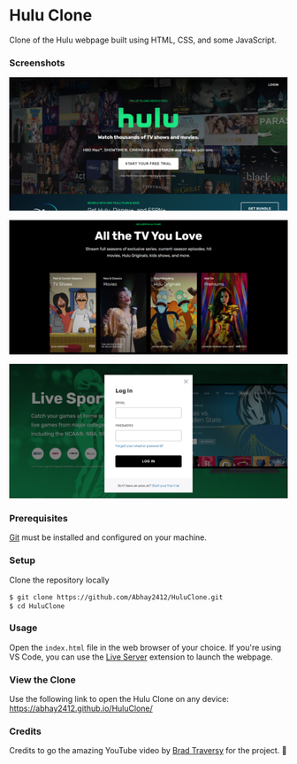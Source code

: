# Hulu Clone

Clone of the Hulu webpage built using HTML, CSS, and some JavaScript.

### Screenshots

![](./screenshots/landing.PNG)

![](./screenshots/live-section.PNG)

![](./screenshots/modal-login.PNG)

### Prerequisites

[Git](https://git-scm.com/downloads) must be installed and configured on your machine.

### Setup

Clone the repository locally

```
$ git clone https://github.com/Abhay2412/HuluClone.git
$ cd HuluClone
```

### Usage

Open the `index.html` file in the web browser of your choice. If you're using VS Code, you can use the [Live Server](https://marketplace.visualstudio.com/items?itemName=ritwickdey.LiveServer) extension to launch the webpage.

### View the Clone

Use the following link to open the Hulu Clone on any device: https://abhay2412.github.io/HuluClone/

### Credits

Credits to go the amazing YouTube video by [Brad Traversy](https://www.youtube.com/watch?v=9OVLaEjY-Rc) for the project. 🙌
